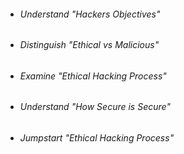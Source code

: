 - ###### Understand *"Hackers Objectives"*
- ###### Distinguish *"Ethical vs Malicious"*
- ###### Examine *"Ethical Hacking Process"*
- ###### Understand *"How Secure is Secure"*
- ###### Jumpstart *"Ethical Hacking Process"*
